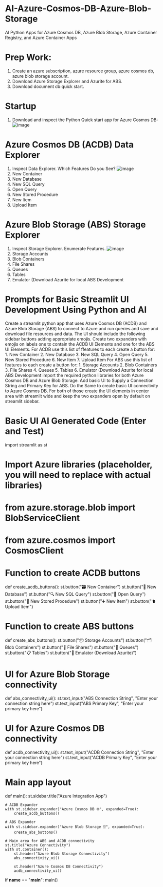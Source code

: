 # AI-Azure-Cosmos-DB-Azure-Blob-Storage
AI Python Apps for Azure Cosmos DB, Azure Blob Storage, Azure Container Registry, and Azure Container Apps

# Prep Work:
1. Create an azure subscription, azure resource group, azure cosmos db, azure blob storage account.
2. Download Azure Storage Explorer and Azurite for ABS.
3. Download document db quick start.

# Startup
1. Download and inspect the Python Quick start app for Azure Cosmos DB:
![image](https://github.com/AaronCWacker/AI-Azure-Cosmos-DB-Azure-Blob-Storage/assets/30595158/19a3fe6b-b3b9-4920-9902-a29d9527d029)

# Azure Cosmos DB (ACDB) Data Explorer
1. Inspect Data Explorer.  Which Features Do you See?
![image](https://github.com/AaronCWacker/AI-Azure-Cosmos-DB-Azure-Blob-Storage/assets/30595158/d75830f7-3e7f-4c05-b74a-fc4e13ea71d7)
1. New Container
2. New Database
3. New SQL Query
4. Open Query
5. New Stored Procedure
6. New Item
7. Upload Item

# Azure Blob Storage (ABS) Storage Explorer
1. Inspect Storage Explorer.  Enumerate Features.
![image](https://github.com/AaronCWacker/AI-Azure-Cosmos-DB-Azure-Blob-Storage/assets/30595158/64fb6170-9b91-4fe4-9c3a-51a9ffb38a5a)
1. Storage Accounts
2. Blob Containers
3. File Shares
4. Queues
5. Tables
6. Emulator (Download Azurite for local ABS Development

# Prompts for Basic Streamlit UI Development Using Python and AI
Create a streamlit python app that uses Azure Cosmos DB (ACDB) and Azure Blob Storage (ABS) to connect to Azure and run queries and save and download file resources and data.  The UI should include the following sidebar buttons adding appropriate emojis.  Create two expanders with emojis on labels one to contain the ACDB UI Elements and one for the ABS UI Elements.  For ACDB use this list of ffeatures to each create a button for:  1. New Container
2. New Database
3. New SQL Query
4. Open Query
5. New Stored Procedure
6. New Item
7. Upload Item  For ABS use this list of features to each create a button for:  1. Storage Accounts
2. Blob Containers
3. File Shares
4. Queues
5. Tables
6. Emulator (Download Azurite for local ABS Development  import the required python libraries for both Azure Cosmos DB and Azure Blob Storage.  Add basic UI to Supply a Connection String and Primary Key for ABS.  Do the Same to create basic UI connectivity to Azure Cosmos DB.  For both of those create the UI elements in center area with streamlit wide and keep the two expanders open by default on streamlit sidebar.

# Basic UI AI Generated Code (Enter and Test)
import streamlit as st
# Import Azure libraries (placeholder, you will need to replace with actual libraries)
# from azure.storage.blob import BlobServiceClient
# from azure.cosmos import CosmosClient

# Function to create ACDB buttons
def create_acdb_buttons():
    st.button("🗃️ New Container")
    st.button("💾 New Database")
    st.button("🔍 New SQL Query")
    st.button("📂 Open Query")
    st.button("📜 New Stored Procedure")
    st.button("➕ New Item")
    st.button("⬆️ Upload Item")

# Function to create ABS buttons
def create_abs_buttons():
    st.button("📦 Storage Accounts")
    st.button("🗂️ Blob Containers")
    st.button("📁 File Shares")
    st.button("🔗 Queues")
    st.button("📋 Tables")
    st.button("🧪 Emulator (Download Azurite)")

# UI for Azure Blob Storage connectivity
def abs_connectivity_ui():
    st.text_input("ABS Connection String", "Enter your connection string here")
    st.text_input("ABS Primary Key", "Enter your primary key here")

# UI for Azure Cosmos DB connectivity
def acdb_connectivity_ui():
    st.text_input("ACDB Connection String", "Enter your connection string here")
    st.text_input("ACDB Primary Key", "Enter your primary key here")

# Main app layout
def main():
    st.sidebar.title("Azure Integration App")

    # ACDB Expander
    with st.sidebar.expander("Azure Cosmos DB 🌐", expanded=True):
        create_acdb_buttons()

    # ABS Expander
    with st.sidebar.expander("Azure Blob Storage 🗄️", expanded=True):
        create_abs_buttons()

    # Main area for ABS and ACDB connectivity
    st.title("Azure Connectivity")
    with st.container():
        st.header("Azure Blob Storage Connectivity")
        abs_connectivity_ui()
        
        st.header("Azure Cosmos DB Connectivity")
        acdb_connectivity_ui()

if __name__ == "__main__":
    main()

